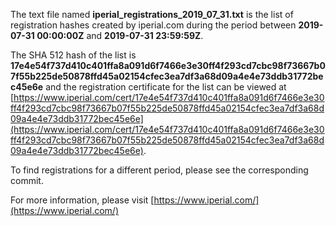 The text file named **iperial_registrations_2019_07_31.txt** is the list of registration hashes created by iperial.com during the period between **2019-07-31 00:00:00Z** and **2019-07-31 23:59:59Z**.

The SHA 512 hash of the list is **17e4e54f737d410c401ffa8a091d6f7466e3e30ff4f293cd7cbc98f73667b07f55b225de50878ffd45a02154cfec3ea7df3a68d09a4e4e73ddb31772bec45e6e** and the registration certificate for the list can be viewed at [https://www.iperial.com/cert/17e4e54f737d410c401ffa8a091d6f7466e3e30ff4f293cd7cbc98f73667b07f55b225de50878ffd45a02154cfec3ea7df3a68d09a4e4e73ddb31772bec45e6e](https://www.iperial.com/cert/17e4e54f737d410c401ffa8a091d6f7466e3e30ff4f293cd7cbc98f73667b07f55b225de50878ffd45a02154cfec3ea7df3a68d09a4e4e73ddb31772bec45e6e).

To find registrations for a different period, please see the corresponding commit.

For more information, please visit [https://www.iperial.com/](https://www.iperial.com/)
